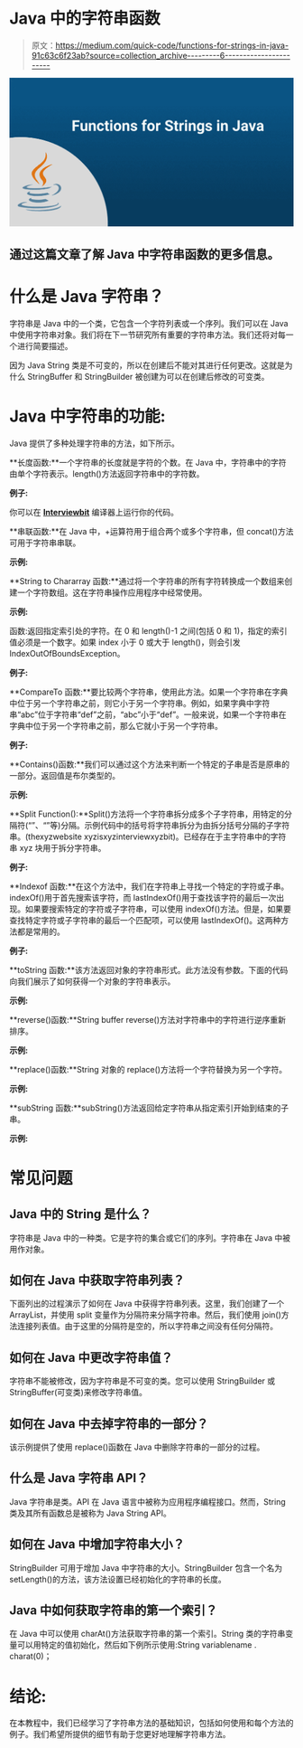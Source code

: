# Java 中的字符串函数

> 原文：<https://medium.com/quick-code/functions-for-strings-in-java-91c63c6f23ab?source=collection_archive---------6----------------------->

![](img/92a8a0361012c671cf9e262b84a1f67a.png)

## 通过这篇文章了解 Java 中字符串函数的更多信息。

# **什么是 Java 字符串？**

字符串是 Java 中的一个类，它包含一个字符列表或一个序列。我们可以在 Java 中使用字符串对象。我们将在下一节研究所有重要的字符串方法。我们还将对每一个进行简要描述。

因为 Java String 类是不可变的，所以在创建后不能对其进行任何更改。这就是为什么 StringBuffer 和 StringBuilder 被创建为可以在创建后修改的可变类。

# **Java 中字符串的功能:**

Java 提供了多种处理字符串的方法，如下所示。

**长度函数:**一个字符串的长度就是字符的个数。在 Java 中，字符串中的字符由单个字符表示。length()方法返回字符串中的字符数。

**例子:**

你可以在 [**Interviewbit**](https://www.interviewbit.com/online-java-compiler/) 编译器上运行你的代码。

**串联函数:**在 Java 中，+运算符用于组合两个或多个字符串，但 concat()方法可用于字符串串联。

**示例:**

**String to Chararray 函数:**通过将一个字符串的所有字符转换成一个数组来创建一个字符数组。这在字符串操作应用程序中经常使用。

**示例:**

函数:返回指定索引处的字符。在 0 和 length()-1 之间(包括 0 和 1)，指定的索引值必须是一个数字。如果 index 小于 0 或大于 length()，则会引发 IndexOutOfBoundsException。

**例子:**

**CompareTo 函数:**要比较两个字符串，使用此方法。如果一个字符串在字典中位于另一个字符串之前，则它小于另一个字符串。例如，如果字典中字符串“abc”位于字符串“def”之前，“abc”小于“def”。一般来说，如果一个字符串在字典中位于另一个字符串之前，那么它就小于另一个字符串。

**例子:**

**Contains()函数:**我们可以通过这个方法来判断一个特定的子串是否是原串的一部分。返回值是布尔类型的。

**示例:**

**Split Function():**Split()方法将一个字符串拆分成多个子字符串，用特定的分隔符(“”、“”等)分隔。示例代码中的括号将字符串拆分为由拆分括号分隔的子字符串。(thexyzwebsite xyzisxyzinterviewxyzbit)。已经存在于主字符串中的字符串 xyz 块用于拆分字符串。

**例子:**

**Indexof 函数:**在这个方法中，我们在字符串上寻找一个特定的字符或子串。indexOf()用于首先搜索该字符，而 lastIndexOf()用于查找该字符的最后一次出现。如果要搜索特定的字符或子字符串，可以使用 indexOf()方法。但是，如果要查找特定字符或子字符串的最后一个匹配项，可以使用 lastIndexOf()。这两种方法都是常用的。

**例子:**

**toString 函数:**该方法返回对象的字符串形式。此方法没有参数。下面的代码向我们展示了如何获得一个对象的字符串表示。

**示例:**

**reverse()函数:**String buffer reverse()方法对字符串中的字符进行逆序重新排序。

**示例:**

**replace()函数:**String 对象的 replace()方法将一个字符替换为另一个字符。

**示例:**

**subString 函数:**subString()方法返回给定字符串从指定索引开始到结束的子串。

**示例:**

# 常见问题

## Java 中的 String 是什么？

字符串是 Java 中的一种类。它是字符的集合或它们的序列。字符串在 Java 中被用作对象。

## 如何在 Java 中获取字符串列表？

下面列出的过程演示了如何在 Java 中获得字符串列表。这里，我们创建了一个 ArrayList，并使用 split 变量作为分隔符来分隔字符串。然后，我们使用 join()方法连接列表值。由于这里的分隔符是空的，所以字符串之间没有任何分隔符。

## 如何在 Java 中更改字符串值？

字符串不能被修改，因为字符串是不可变的类。您可以使用 StringBuilder 或 StringBuffer(可变类)来修改字符串值。

## 如何在 Java 中去掉字符串的一部分？

该示例提供了使用 replace()函数在 Java 中删除字符串的一部分的过程。

## 什么是 Java 字符串 API？

Java 字符串是类。API 在 Java 语言中被称为应用程序编程接口。然而，String 类及其所有函数总是被称为 Java String API。

## 如何在 Java 中增加字符串大小？

StringBuilder 可用于增加 Java 中字符串的大小。StringBuilder 包含一个名为 setLength()的方法，该方法设置已经初始化的字符串的长度。

## Java 中如何获取字符串的第一个索引？

在 Java 中可以使用 charAt()方法获取字符串的第一个索引。String 类的字符串变量可以用特定的值初始化，然后如下例所示使用:String variablename . charat(0)；

# **结论:**

在本教程中，我们已经学习了字符串方法的基础知识，包括如何使用和每个方法的例子。我们希望所提供的细节有助于您更好地理解字符串方法。